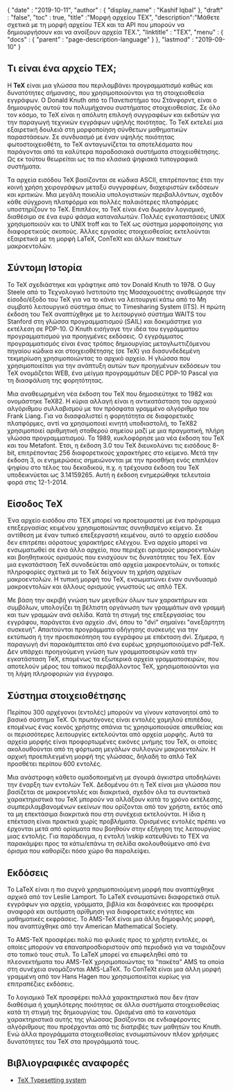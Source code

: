 {
  "date" : "2019-10-11",
  "author" : {
    "display_name" : "Kashif Iqbal"
},
  "draft" : "false",
  "toc" : true,
  "title" :"Μορφή αρχείου TEX",
  "description":"Μάθετε σχετικά με τη μορφή αρχείου TEX και τα API που μπορούν να δημιουργήσουν και να ανοίξουν αρχεία TEX.",
  "linktitle" : "TEX",
  "menu" : {
    "docs" : {
      "parent" : "page-description-language"
}
},
  "lastmod" : "2019-09-10"
}

## Τι είναι ένα αρχείο TEX; ##

Η **TeX** είναι μια γλώσσα που περιλαμβάνει προγραμματισμό καθώς και δυνατότητες σήμανσης, που χρησιμοποιούνται για τη στοιχειοθεσία εγγράφων. Ο Donald Knuth από το Πανεπιστήμιο του Στάνφορντ, είναι ο δημιουργός αυτού του πολυμήχανου συστήματος στοιχειοθεσίας. Σε όλο τον κόσμο, το TeX είναι η απόλυτη επιλογή συγγραφέων και εκδοτών για την παραγωγή τεχνικών εγγράφων υψηλής ποιότητας. Το TeX εκτελεί μια εξαιρετική δουλειά στη μορφοποίηση σύνθετων μαθηματικών παραστάσεων. Σε συνδυασμό με έναν υψηλής ποιότητας φωτοστοιχειοθέτη, το TeX ανταγωνίζεται τα αποτελέσματα που παράγονται από τα καλύτερα παραδοσιακά συστήματα στοιχειοθέτησης. Ως εκ τούτου θεωρείται ως τα πιο κλασικά ψηφιακά τυπογραφικά συστήματα.

Τα αρχεία εισόδου TeX βασίζονται σε κώδικα ASCII, επιτρέποντας έτσι την κοινή χρήση χειρογράφων μεταξύ συγγραφέων, διαχειριστών εκδόσεων και κριτικών. Μια μεγάλη ποικιλία υπολογιστικών περιβαλλόντων, σχεδόν κάθε σύγχρονη πλατφόρμα και πολλές παλαιότερες πλατφόρμες υποστηρίζουν το TeX. Επιπλέον, το TeX είναι ένα δωρεάν λογισμικό, διαθέσιμο σε ένα ευρύ φάσμα καταναλωτών. Πολλές εγκαταστάσεις UNIX χρησιμοποιούν και το UNIX troff και το TeX ως σύστημα μορφοποίησης για διαφορετικούς σκοπούς. Άλλες εργασίες στοιχειοθεσίας εκτελούνται εξαιρετικά με τη μορφή LaTeX, ConTeXt και άλλων πακέτων μακροεντολών.

## Σύντομη Ιστορία ##

Το TeX σχεδιάστηκε και γράφτηκε από τον Donald Knuth το 1978. Ο Guy Steele από το Τεχνολογικό Ινστιτούτο της Μασαχουσέτης αναθεώρησε την είσοδο/έξοδο του TeX για να το κάνει να λειτουργεί κάτω από το Μη συμβατό λειτουργικό σύστημα όπως το Timesharing System (ITS). Η πρώτη έκδοση του TeX αναπτύχθηκε με το λειτουργικό σύστημα WAITS του Stanford στη γλώσσα προγραμματισμού (SAIL) και δοκιμάστηκε για εκτέλεση σε PDP-10. Ο Knuth εισήγαγε την ιδέα του εγγράμματου προγραμματισμού για προηγμένες εκδόσεις. Ο εγγράμματος προγραμματισμός είναι ένας τρόπος δημιουργίας μεταγλωττιζόμενου πηγαίου κώδικα και στοιχειοθέτησης (σε TeX) για διασυνδεδεμένη τεκμηρίωση χρησιμοποιώντας το αρχικό αρχείο. Η γλώσσα που χρησιμοποιείται για την ανάπτυξη αυτών των προηγμένων εκδόσεων του TeX ονομάζεται WEB, ένα μείγμα προγραμμάτων DEC PDP-10 Pascal για τη διασφάλιση της φορητότητας.

Μια αναθεωρημένη νέα έκδοση του TeX που δημοσιεύτηκε το 1982 και ονομάστηκε TeX82. Η κύρια αλλαγή είναι η αντικατάσταση του αρχικού αλγόριθμου συλλαβισμού με τον πρόσφατα γραμμένο αλγόριθμο του Frank Liang. Για να διασφαλιστεί η φορητότητα σε διαφορετικές πλατφόρμες, αντί να χρησιμοποιεί κινητή υποδιαστολή, το TeX82 χρησιμοποιεί αριθμητική σταθερού σημείου μαζί με μια πραγματική, πλήρη γλώσσα προγραμματισμού. Το 1989, κυκλοφόρησε μια νέα έκδοση του TeX και του Metafont. Έτσι, η έκδοση 3.0 του TeX διευκολύνει τις εισόδους 8-bit, επιτρέποντας 256 διαφορετικούς χαρακτήρες στο κείμενο. Μετά την έκδοση 3, οι ενημερώσεις σημειώνονται με την προσθήκη ενός επιπλέον ψηφίου στο τέλος του δεκαδικού, π.χ. η τρέχουσα έκδοση του TeX υποδεικνύεται ως 3.14159265. Αυτή η έκδοση ενημερώθηκε τελευταία φορά στις 12-1-2014.

## Είσοδος TeX ##

Ένα αρχείο εισόδου στο TEX μπορεί να προετοιμαστεί με ένα πρόγραμμα επεξεργασίας κειμένου χρησιμοποιώντας συνηθισμένο κείμενο. Σε αντίθεση με έναν τυπικό επεξεργαστή κειμένου, αυτό το αρχείο εισόδου δεν επιτρέπει αόρατους χαρακτήρες ελέγχου. Ένα αρχείο μπορεί να ενσωματωθεί σε ένα άλλο αρχείο, που περιέχει ορισμούς μακροεντολών και βοηθητικούς ορισμούς που ενισχύουν τις δυνατότητες του TeX. Εάν μια εγκατάσταση TeX συνοδεύεται από αρχεία μακροεντολών, οι τοπικές πληροφορίες σχετικά με το TeX δείχνουν τη χρήση αρχείων μακροεντολών. Η τυπική μορφή του TeX, ενσωματώνει έναν συνδυασμό μακροεντολών και άλλους ορισμούς γνωστούς ως απλό TEX.

Με βάση την ακριβή γνώση των μεγεθών όλων των χαρακτήρων και συμβόλων, υπολογίζει τη βέλτιστη οργάνωση των γραμμάτων ανά γραμμή και των γραμμών ανά σελίδα. Κατά τη στιγμή της επεξεργασίας του εγγράφου, παράγεται ένα αρχείο .dvi, όπου το "dvi" σημαίνει "ανεξάρτητη συσκευή". Απαιτούνται προγράμματα οδήγησης συσκευής για την εκτύπωση ή την προεπισκόπηση του εγγράφου με επέκταση dvi. Σήμερα, η παραγωγή dvi παρακάμπτεται από ένα ευρέως χρησιμοποιούμενο pdf-TeX. Δεν υπάρχει προηγούμενη γνώση των γραμματοσειρών κατά την εγκατάσταση TeX, επομένως τα εξωτερικά αρχεία γραμματοσειρών, που αποτελούν μέρος του τοπικού περιβάλλοντος TeX, χρησιμοποιούνται για τη λήψη πληροφοριών για έγγραφα.

## Σύστημα στοιχειοθέτησης ##

Περίπου 300 αρχέγονοι (εντολές) μπορούν να γίνουν κατανοητοί από το βασικό σύστημα TeX. Οι πρωτόγονες είναι εντολές χαμηλού επιπέδου, επομένως ένας κοινός χρήστης σπάνια τις χρησιμοποιούσε απευθείας και οι περισσότερες λειτουργίες εκτελούνται από αρχεία μορφής. Αυτά τα αρχεία μορφής είναι προφορτωμένες εικόνες μνήμης του TeX, οι οποίες ακολουθούνται από τη φόρτωση μεγάλων συλλογών μακροεντολών. Η αρχική προεπιλεγμένη μορφή της γλώσσας, δηλαδή το απλό TeX προσθέτει περίπου 600 εντολές.

Μια ανάστροφη κάθετο ομαδοποιημένη με σγουρά άγκιστρα υποδηλώνει την έναρξη των εντολών TeX. Δεδομένου ότι η TeX είναι μια γλώσσα που βασίζεται σε μακροεντολές και διακριτικά, σχεδόν όλα τα συντακτικά χαρακτηριστικά του TeX μπορούν να αλλάξουν κατά το χρόνο εκτέλεσης, συμπεριλαμβανομένων εκείνων που ορίζονται από τον χρήστη, εκτός από τα μη επεκτάσιμα διακριτικά που στη συνέχεια εκτελούνται. Η ίδια η επέκταση είναι πρακτικά χωρίς προβλήματα. Ορισμένες εντολές πρέπει να έρχονται μετά από ορίσματα που βοηθούν στην εξήγηση της λειτουργίας μιας εντολής. Για παράδειγμα, η εντολή \vskip κατευθύνει το TEX να παρακάμψει προς τα κάτω/επάνω τη σελίδα ακολουθούμενο από ένα όρισμα που καθορίζει πόσο χώρο θα παραλείψει.

## Εκδόσεις ##

Το LaTeX είναι η πιο συχνά χρησιμοποιούμενη μορφή που αναπτύχθηκε αρχικά από τον Leslie Lamport. Το LaTeX ενσωματώνει διαφορετικά στυλ εγγράφων για αρχεία, γράμματα, βιβλία και διαφάνειες και προσφέρει αναφορά και αυτόματη αρίθμηση για διαφορετικές ενότητες και μαθηματικές εκφράσεις. Το AMS-TeX είναι μια άλλη δημοφιλής μορφή, που αναπτύχθηκε από την American Mathematical Society.

Το AMS-TeX προσφέρει πολύ πιο φιλικές προς το χρήστη εντολές, οι οποίες μπορούν να επαναπροσδιοριστούν από περιοδικά για να ταιριάζουν στο τοπικό τους στυλ. Το LaTeX μπορεί να επωφεληθεί από τα πλεονεκτήματα του AMS-TeX χρησιμοποιώντας τα "πακέτα" AMS τα οποία στη συνέχεια ονομάζονται AMS-LaTeX. Το ConTeXt είναι μια άλλη μορφή γραμμένη από τον Hans Hagen που χρησιμοποιείται κυρίως για επιτραπέζιες εκδόσεις.

Το λογισμικό TeX προσφέρει πολλά χαρακτηριστικά που δεν ήταν διαθέσιμα ή χαμηλότερης ποιότητας σε άλλα συστήματα στοιχειοθεσίας κατά τη στιγμή της δημιουργίας του. Ορισμένα από τα καινοτόμα χαρακτηριστικά αυτής της γλώσσας βασίζονται σε ενδιαφέροντες αλγόριθμους που προέρχονται από τις διατριβές των μαθητών του Knuth. Ενώ άλλα προγράμματα στοιχειοθεσίας ενσωματώνουν πλέον χρήσιμες δυνατότητες του TeX στα προγράμματά τους.

## Βιβλιογραφικές αναφορές ##

* [TeX Typesetting system](https://en.wikipedia.org/wiki/TeX)


